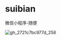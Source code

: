 # suibian
微信小程序-随便

![gh_2721c7bc977d_258](https://user-images.githubusercontent.com/44391453/207816036-d8686dbe-1c1d-4419-b7f9-e434dbb2dea1.jpg)
